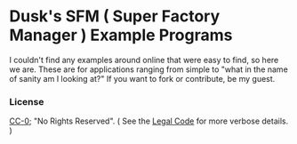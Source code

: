 # Dusk's SFM ( Super Factory Manager ) Example Programs

I couldn't find any examples around online that were easy to find, so here we are. These are for applications ranging from simple to "what in the name of sanity am I looking at?" If you want to fork or contribute, be my guest.

### License
[CC-0](https://creativecommons.org/publicdomain/zero/1.0/); "No Rights Reserved". ( See the [Legal Code](https://creativecommons.org/publicdomain/zero/1.0/legalcode.txt) for more verbose details. )